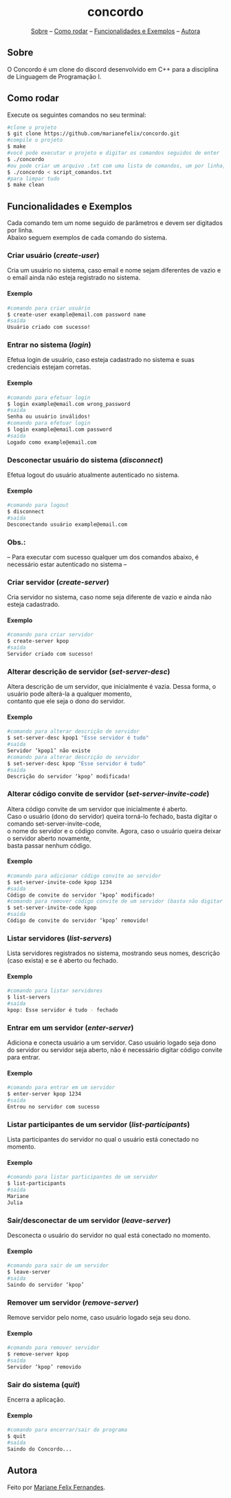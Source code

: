 <h1 align="center">concordo</h1>

<p align="center">
  <a href="#sobre">Sobre</a> –
  <a href="#como-rodar">Como rodar</a> –
  <a href="#funcionalidades-e-exemplos">Funcionalidades e Exemplos</a> –
  <a href="#autora">Autora</a>
</p>

## Sobre

O Concordo é um clone do discord desenvolvido em C++ para a disciplina de Linguagem de Programação I.

## Como rodar

Execute os seguintes comandos no seu terminal:

```bash
#clone o projeto
$ git clone https://github.com/marianefelix/concordo.git
#compile o projeto
$ make
#você pode executar o projeto e digitar os comandos seguidos de enter
$ ./concordo
#ou pode criar um arquivo .txt com uma lista de comandos, um por linha, e redirecionar esse arquivo como entrada padrão
$ ./concordo < script_comandos.txt
#para limpar tudo
$ make clean
```

## Funcionalidades e Exemplos
Cada comando tem um nome seguido de parâmetros e devem ser digitados por linha. <br>
Abaixo seguem exemplos de cada comando do sistema.


### Criar usuário (*create-user*)
Cria um usuário no sistema, caso email e nome sejam diferentes de vazio e o email ainda não esteja registrado no sistema.

#### Exemplo
```bash
#comando para criar usuário
$ create-user example@email.com password name
#saída
Usuário criado com sucesso!
```

### Entrar no sistema (*login*)
Efetua login de usuário, caso esteja cadastrado no sistema e suas credenciais estejam corretas.

#### Exemplo
```bash
#comando para efetuar login
$ login example@email.com wrong_password
#saída
Senha ou usuário inválidos!
#comando para efetuar login
$ login example@email.com password
#saída
Logado como example@email.com
```
### Desconectar usuário do sistema (*disconnect*)
Efetua logout do usuário atualmente autenticado no sistema.

#### Exemplo
```bash
#comando para logout
$ disconnect
#saída
Desconectando usuário example@email.com
```
### Obs.: 
– Para executar com sucesso qualquer um dos comandos abaixo, é necessário estar autenticado no sistema –
 
### Criar servidor (*create-server*)
Cria servidor no sistema, caso nome seja diferente de vazio e ainda não esteja cadastrado. 

#### Exemplo
```bash
#comando para criar servidor
$ create-server kpop
#saída
Servidor criado com sucesso!
```

### Alterar descrição de servidor (*set-server-desc*)
Altera descrição de um servidor, que inicialmente é vazia. Dessa forma, o usuário pode alterá-la a qualquer momento, <br>
contanto que ele seja o dono do servidor.

#### Exemplo
```bash
#comando para alterar descrição de servidor
$ set-server-desc kpop1 "Esse servidor é tudo"
#saída
Servidor ‘kpop1’ não existe
#comando para alterar descrição de servidor
$ set-server-desc kpop "Esse servidor é tudo"
#saída
Descrição do servidor ‘kpop’ modificada!
```

### Alterar código convite de servidor (*set-server-invite-code*)
Altera código convite de um servidor que inicialmente é aberto. <br>
Caso o usuário (dono do servidor) queira torná-lo fechado, basta digitar o comando set-server-invite-code, <br> 
o nome do servidor e o código convite. Agora, caso o usuário queira deixar o servidor aberto novamente, <br>
basta passar nenhum código.

#### Exemplo
```bash
#comando para adicionar código convite ao servidor
$ set-server-invite-code kpop 1234
#saída
Código de convite do servidor ‘kpop’ modificado!
#comando para remover código convite de um servidor (basta não digitar nenhum código)
$ set-server-invite-code kpop
#saída
Código de convite do servidor ‘kpop’ removido!
```

### Listar servidores (*list-servers*)
Lista servidores registrados no sistema, mostrando seus nomes, descrição (caso exista) e se é aberto ou fechado.

 #### Exemplo
 ```bash
#comando para listar servidores
$ list-servers
#saída
kpop: Esse servidor é tudo - fechado
```

### Entrar em um servidor (*enter-server*)
Adiciona e conecta usuário a um servidor. Caso usuário logado seja dono do servidor ou servidor seja aberto, 
não é necessário digitar código convite para entrar.

#### Exemplo
```bash
#comando para entrar em um servidor
$ enter-server kpop 1234
#saída
Entrou no servidor com sucesso
```

### Listar participantes de um servidor (*list-participants*)
Lista participantes do servidor no qual o usuário está conectado no momento.

#### Exemplo
```bash
#comando para listar participantes de um servidor
$ list-participants
#saída
Mariane
Julia
```

### Sair/desconectar de um servidor (*leave-server*)
Desconecta o usuário do servidor no qual está conectado no momento.

#### Exemplo
```bash
#comando para sair de um servidor
$ leave-server
#saída
Saindo do servidor ‘kpop’
```

### Remover um servidor (*remove-server*)
Remove servidor pelo nome, caso usuário logado seja seu dono.

#### Exemplo
```bash
#comando para remover servidor
$ remove-server kpop
#saída
Servidor ‘kpop’ removido
```

### Sair do sistema (*quit*)
Encerra a aplicação. 

 #### Exemplo
 ```bash
 #comando para encerrar/sair do programa
$ quit
#saída
Saindo do Concordo...
```

## Autora
Feito por [Mariane Felix Fernandes](https://www.linkedin.com/in/mariane-felix-642350171/).
